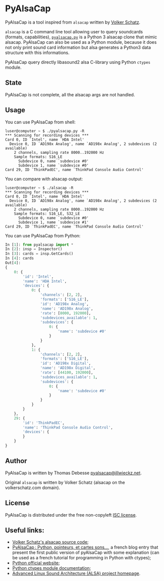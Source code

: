 PyAlsaCap
=========

PyAlsaCap is a tool inspired from `alsacap` written by [Volker Schatz](http://www.volkerschatz.com/profile.html).

`alsacap` is a C command line tool allowing user to query soundcards (formats, capabilities), [`pyalsacap.py`](pyalsacap.py) is a Python 3 alsacap clone that mimic alsacap.
PyAlsaCap can also be used as a Python module, because it does not only print sound card information but alsa generates a Python3 data structure with this informations.

PyAlsaCap query directly libasound2 alsa C-library using Python `ctypes` module.

State
-----

PyAlsaCap is not complete, all the alsacap args are not handled.

Usage
-----

You can use PyAlsaCap from shell:

```text
luser@computer ~ $ ./pyalsacap.py -R
*** Scanning for recording devices ***
Card 0, ID `Intel', name `HDA Intel'
  Device 0, ID `AD198x Analog', name `AD198x Analog', 2 subdevices (2 available)
    2 channels, sampling rate 8000..192000 Hz
    Sample formats: S16_LE
      Subdevice 0, name `subdevice #0'
      Subdevice 1, name `subdevice #0'
Card 29, ID `ThinkPadEC', name `ThinkPad Console Audio Control'
```

You can compare with alsacap output:

```text
luser@computer ~ $ ./alsacap -R
*** Scanning for recording devices ***
Card 0, ID `Intel', name `HDA Intel'
  Device 0, ID `AD198x Analog', name `AD198x Analog', 2 subdevices (2 available)
    2 channels, sampling rate 8000..192000 Hz
    Sample formats: S16_LE, S32_LE
      Subdevice 0, name `subdevice #0'
      Subdevice 1, name `subdevice #1'
Card 29, ID `ThinkPadEC', name `ThinkPad Console Audio Control'
```

You can use PyAlsaCap from Python:

```python
In [1]: from pyalsacap import *
In [2]: insp = Inspector()
In [3]: cards = insp.GetCards()
In [4]: cards
Out[4]:
{
    0: {
        'id': 'Intel',
        'name': 'HDA Intel',
        'devices': {
            0: {
                'channels': [2, 2],
                'formats': ['S16_LE'],
                'id': 'AD198x Analog',
                'name': 'AD198x Analog',
                'rate': [8000, 192000],
                'subdevices_available': 1,
                'subdevices': {
                    0: {
                        'name': 'subdevice #0'
                    }
                }
            },
            1: {
                'channels': [2, 2],
                'formats': ['S16_LE'],
                'id': 'AD198x Digital',
                'name': 'AD198x Digital',
                'rate': [44100, 192000],
                'subdevices_available': 1,
                'subdevices': {
                    0: {
                        'name': 'subdevice #0'
                    }
                }
            }
        }
    },
    29: {
        'id': 'ThinkPadEC',
        'name': 'ThinkPad Console Audio Control',
        'devices': {
        }
    }
}
```

Author
------

PyAlsaCap is written by Thomas Debesse <pyalsacap@illwieckz.net>.

Original `alsacap` is written by Volker Schatz (alsacap on the volkerschatz.com domain).

License
-------

PyAlsaCap is distributed under the free non-copyleft [ISC license](COPYING.md).

Useful links:
-------------

* [Volker Schatz's alsacap source code](http://www.volkerschatz.com/noise/alsacap.c);
* [PyAlsaCap : Python, pointeurs, et cartes sons…](http://linuxfr.org/users/illwieckz/journaux/pyalsacap-python-pointeurs-et-cartes-sons), a french blog entry that present the first public version of pyAlsaCap with some explanation (can be used as a french tutorial for programming in Python with ctypes);
* [Python official website](https://www.python.org/);
* [Python ctypes module documentation](http://docs.python.org/dev/library/ctypes.html);
* [Advanced Linux Sound Architecture (ALSA) project homepage](http://www.alsa-project.org).
